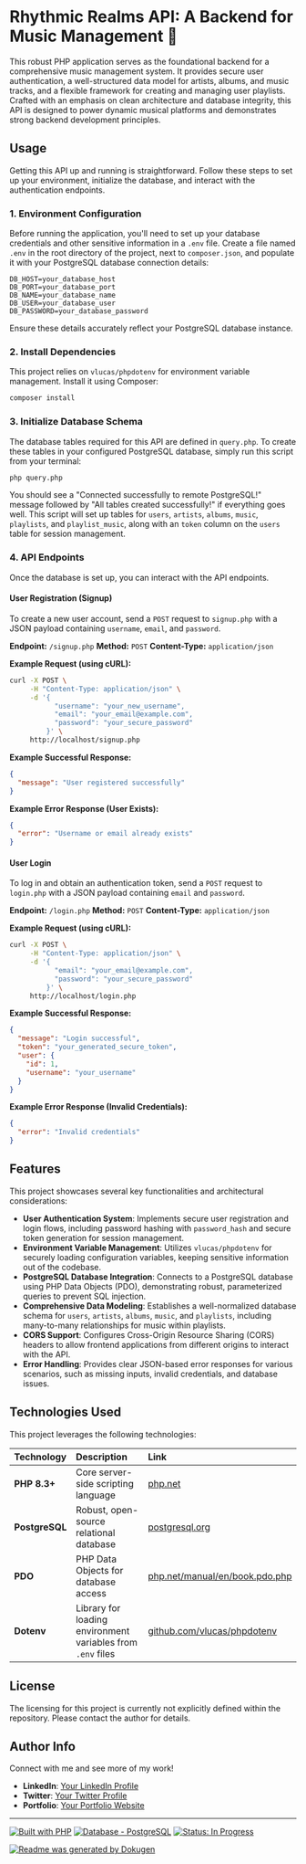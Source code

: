 # Rhythmic Realms API: A Backend for Music Management 🎵

This robust PHP application serves as the foundational backend for a comprehensive music management system. It provides secure user authentication, a well-structured data model for artists, albums, and music tracks, and a flexible framework for creating and managing user playlists. Crafted with an emphasis on clean architecture and database integrity, this API is designed to power dynamic musical platforms and demonstrates strong backend development principles.

## Usage

Getting this API up and running is straightforward. Follow these steps to set up your environment, initialize the database, and interact with the authentication endpoints.

### 1. Environment Configuration

Before running the application, you'll need to set up your database credentials and other sensitive information in a `.env` file. Create a file named `.env` in the root directory of the project, next to `composer.json`, and populate it with your PostgreSQL database connection details:

```dotenv
DB_HOST=your_database_host
DB_PORT=your_database_port
DB_NAME=your_database_name
DB_USER=your_database_user
DB_PASSWORD=your_database_password
```

Ensure these details accurately reflect your PostgreSQL database instance.

### 2. Install Dependencies

This project relies on `vlucas/phpdotenv` for environment variable management. Install it using Composer:

```bash
composer install
```

### 3. Initialize Database Schema

The database tables required for this API are defined in `query.php`. To create these tables in your configured PostgreSQL database, simply run this script from your terminal:

```bash
php query.php
```

You should see a "Connected successfully to remote PostgreSQL!" message followed by "All tables created successfully!" if everything goes well. This script will set up tables for `users`, `artists`, `albums`, `music`, `playlists`, and `playlist_music`, along with an `token` column on the `users` table for session management.

### 4. API Endpoints

Once the database is set up, you can interact with the API endpoints.

#### User Registration (Signup)

To create a new user account, send a `POST` request to `signup.php` with a JSON payload containing `username`, `email`, and `password`.

**Endpoint:** `/signup.php`
**Method:** `POST`
**Content-Type:** `application/json`

**Example Request (using cURL):**

```bash
curl -X POST \
     -H "Content-Type: application/json" \
     -d '{
           "username": "your_new_username",
           "email": "your_email@example.com",
           "password": "your_secure_password"
         }' \
     http://localhost/signup.php
```

**Example Successful Response:**

```json
{
  "message": "User registered successfully"
}
```

**Example Error Response (User Exists):**

```json
{
  "error": "Username or email already exists"
}
```

#### User Login

To log in and obtain an authentication token, send a `POST` request to `login.php` with a JSON payload containing `email` and `password`.

**Endpoint:** `/login.php`
**Method:** `POST`
**Content-Type:** `application/json`

**Example Request (using cURL):**

```bash
curl -X POST \
     -H "Content-Type: application/json" \
     -d '{
           "email": "your_email@example.com",
           "password": "your_secure_password"
         }' \
     http://localhost/login.php
```

**Example Successful Response:**

```json
{
  "message": "Login successful",
  "token": "your_generated_secure_token",
  "user": {
    "id": 1,
    "username": "your_username"
  }
}
```

**Example Error Response (Invalid Credentials):**

```json
{
  "error": "Invalid credentials"
}
```

## Features

This project showcases several key functionalities and architectural considerations:

*   **User Authentication System**: Implements secure user registration and login flows, including password hashing with `password_hash` and secure token generation for session management.
*   **Environment Variable Management**: Utilizes `vlucas/phpdotenv` for securely loading configuration variables, keeping sensitive information out of the codebase.
*   **PostgreSQL Database Integration**: Connects to a PostgreSQL database using PHP Data Objects (PDO), demonstrating robust, parameterized queries to prevent SQL injection.
*   **Comprehensive Data Modeling**: Establishes a well-normalized database schema for `users`, `artists`, `albums`, `music`, and `playlists`, including many-to-many relationships for music within playlists.
*   **CORS Support**: Configures Cross-Origin Resource Sharing (CORS) headers to allow frontend applications from different origins to interact with the API.
*   **Error Handling**: Provides clear JSON-based error responses for various scenarios, such as missing inputs, invalid credentials, and database issues.

## Technologies Used

This project leverages the following technologies:

| Technology         | Description                                                      | Link                                                 |
| :----------------- | :--------------------------------------------------------------- | :--------------------------------------------------- |
| **PHP 8.3+**       | Core server-side scripting language                              | [php.net](https://www.php.net/)                      |
| **PostgreSQL**     | Robust, open-source relational database                          | [postgresql.org](https://www.postgresql.org/)        |
| **PDO**            | PHP Data Objects for database access                             | [php.net/manual/en/book.pdo.php](https://www.php.net/manual/en/book.pdo.php) |
| **Dotenv**         | Library for loading environment variables from `.env` files      | [github.com/vlucas/phpdotenv](https://github.com/vlucas/phpdotenv) |

## License

The licensing for this project is currently not explicitly defined within the repository. Please contact the author for details.

## Author Info

Connect with me and see more of my work!

*   **LinkedIn**: [Your LinkedIn Profile](https://www.linkedin.com/in/your_username)
*   **Twitter**: [Your Twitter Profile](https://twitter.com/your_username)
*   **Portfolio**: [Your Portfolio Website](https://www.yourportfolio.com)

---

[![Built with PHP](https://img.shields.io/badge/Built%20with-PHP-777BB4?style=for-the-badge&logo=php&logoColor=white)](https://www.php.net/)
[![Database - PostgreSQL](https://img.shields.io/badge/Database-PostgreSQL-336791?style=for-the-badge&logo=postgresql&logoColor=white)](https://www.postgresql.org/)
[![Status: In Progress](https://img.shields.io/badge/Status-In%20Progress-blue?style=for-the-badge)](https://github.com/your-username/your-repo-name/commits)

[![Readme was generated by Dokugen](https://img.shields.io/badge/Readme%20was%20generated%20by-Dokugen-brightgreen)](https://www.npmjs.com/package/dokugen)